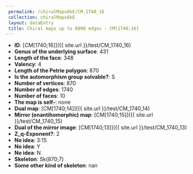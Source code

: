 ```yaml
--- 
 permalink: /chiralMaps6kE/CM_1740_16 
 collection: chiralMaps6kE
 layout: dataEntry
 title: Chiral maps up to 6000 edges - CM[1740;16]
---
```


- **ID**: [CM[1740;16]]({{ site.url }}/test/CM_1740_16)
- **Genus of the underlying surface**: 431
- **Length of the face**: 348
- **Valency**: 4
- **Length of the Petrie polygon**: 870
- **Is the automorphism group solvable?**: S
- **Number of vertices**: 870
- **Number of edges**: 1740
- **Number of faces**: 10
- **The map is self-**: none
- **Dual map**: [CM[1740;14]]({{ site.url }}/test/CM_1740_14)
- **Mirror (enantihomorphic) map**: [CM[1740;15]]({{ site.url }}/test/CM_1740_15)
- **Dual of the mirror image**: [CM[1740;13]]({{ site.url }}/test/CM_1740_13)
- **Z_q-Exponent?**: 2
- **No idea**:  3:15
- **No idea**: Y
- **No idea**: N
- **Skeleton**: Sk(870;7)
- **Some other kind of skeleton**: nan

